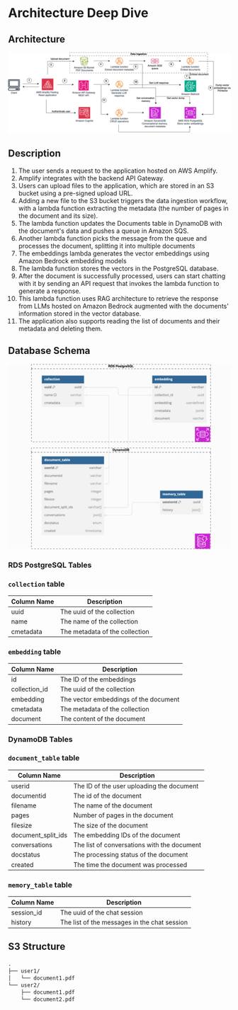 # Architecture Deep Dive

## Architecture

![Archnitecture Diagram](./images/architecture.png)

## Description
1. The user sends a request to the application hosted on AWS Amplify.
2. Amplify integrates with the backend API Gateway.
3. Users can upload files to the application, which are stored in an S3 bucket using a pre-signed upload URL.
4. Adding a new file to the S3 bucket triggers the data ingestion workflow, with a lambda function extracting the metadata (the number of pages in the document and its size).
5. The lambda function updates the Documents table in DynamoDB with the document's data and pushes a queue in Amazon SQS.
6. Another lambda function picks the message from the queue and processes the document, splitting it into multiple documents
7. The embeddings lambda generates the vector embeddings using Amazon Bedrock embedding models
8. The lambda function stores the vectors in the PostgreSQL database.
9. After the document is successfully processed, users can start chatting with it by sending an API request that invokes the lambda function to generate a response.
10. This lambda function uses RAG architecture to retrieve the response from LLMs hosted on Amazon Bedrock augmented with the documents' information stored in the vector database.
11. The application also supports reading the list of documents and their metadata and deleting them.

## Database Schema

![Database Schema](./images/database_schema.png)

### RDS PostgreSQL Tables
### `collection` table

| Column Name | Description 
| ----------- | ----------- 
| uuid | The uuid of the collection
| name | The name of the collection
| cmetadata | The metadata of the collection 

### `embedding` table

| Column Name | Description 
| ----------- | ----------- 
| id | The ID of the embeddings
| collection_id | The uuid of the collection
| embedding |  The vector embeddings of the document
| cmetadata | The metadata of the collection
| document | The content of the document


### DynamoDB Tables
### `document_table` table

| Column Name | Description 
| ----------- | ----------- 
| userid | The ID of the user uploading the document
| documentid | The id of the document
| filename | The name of the document
| pages | Number of pages in the document 
| filesize | The size of the document
| document_split_ids| The embedding IDs of the document
| conversations | The list of conversations with the document 
| docstatus | The processing status of the document
| created | The time the document was processed 

### `memory_table` table

| Column Name | Description 
| ----------- | ----------- 
| session_id | The uuid of the chat session
| history | The list of the messages in the chat session


## S3 Structure

```
.
├── user1/
│   └── document1.pdf
└── user2/
    ├── document1.pdf
    └── document2.pdf

```